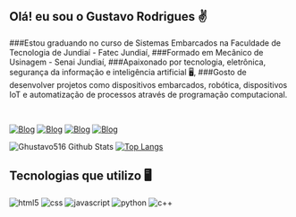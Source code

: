 

## Olá! eu sou o Gustavo Rodrigues ✌️

###Estou graduando no curso de Sistemas Embarcados na Faculdade de Tecnologia de Jundiaí - Fatec Jundiaí,
###Formado em Mecânico de Usinagem - Senai Jundiaí,
###Apaixonado por tecnologia, eletrônica, segurança da informação e inteligência artificial 🖥️,
###Gosto de desenvolver projetos como dispositivos embarcados, robótica, dispositivos IoT e automatização de processos através de programação computacional.

<br>


[![Blog](https://img.shields.io/badge/Instagram-E4405F?style=for-the-badge&logo=instagram&logoColor=white)](https://www.instagram.com/gu_roodri/)
[![Blog](https://img.shields.io/badge/Facebook-1877F2?style=for-the-badge&logo=facebook&logoColor=white)](https://www.facebook.com/gustavo100RODRIGUES)
[![Blog](https://img.shields.io/badge/LinkedIn-0077B5?style=for-the-badge&logo=linkedin&logoColor=white)](https://www.linkedin.com/in/gustavo-rodrigues-b99385144/)
[![Blog](https://img.shields.io/badge/Gmail-D14836?style=for-the-badge&logo=gmail&logoColor=white)](ghustavo516@gmail.com)


![Ghustavo516 Github Stats](https://github-readme-stats.vercel.app/api?username=Ghustavo516&bg_color=0,19549C,1BA6A8&title_color=FFFF&text_color=f5f5f5)
[![Top Langs](https://github-readme-stats.vercel.app/api/top-langs/?username=Ghustavo516&layout=compact&bg_color=0,1BA6A8,19549C&title_color=fff&text_color=fff)](https://github.com/anuraghazra/github-readme-stats)


## Tecnologias que utilizo 🖥️

<div style="display: inline_block">
    <img align="center" alt="html5" src="https://img.shields.io/badge/HTML5-E34F26?style=for-the-badge&logo=html5&logoColor=white">
    <img align="center" alt="css" src="https://img.shields.io/badge/CSS3-1572B6?style=for-the-badge&logo=css3&logoColor=white">
    <img align="center" alt="javascript" src="https://img.shields.io/badge/JavaScript-F7DF1E?style=for-the-badge&logo=javascript&logoColor=black">
    <img align="center" alt="python" src="https://img.shields.io/badge/Python-14354C?style=for-the-badge&logo=python&logoColor=white">
    <img align="center" alt="c++" src="https://res.cloudinary.com/practicaldev/image/fetch/s--6Ri8EqF---/c_limit%2Cf_auto%2Cfl_progressive%2Cq_auto%2Cw_880/https://img.shields.io/badge/C%252B%252B-00599C%3Fstyle%3Dfor-the-badge%26logo%3Dc%252B%252B%26logoColor%3Dwhite">
</div>




